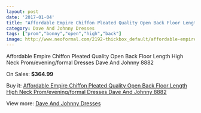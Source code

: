 ```yaml
---
layout: post
date: '2017-01-04'
title: "Affordable Empire Chiffon Pleated Quality Open Back Floor Length High Neck Prom/evening/formal Dresses Dave And Johnny 8882"
category: Dave And Johnny Dresses
tags: ["prom","bonny","open","high","back"]
image: http://www.neoformal.com/2192-thickbox_default/affordable-empire-chiffon-pleated-quality-open-back-floor-length-high-neck-prom-evening-formal-dresses-dave-and-johnny-8882.jpg
---
```

Affordable Empire Chiffon Pleated Quality Open Back Floor Length High Neck Prom/evening/formal Dresses Dave And Johnny 8882

On Sales: **$364.99**
<a href="https://www.neoformal.com/en/dave-and-johnny-dresses/810-affordable-empire-chiffon-pleated-quality-open-back-floor-length-high-neck-prom-evening-formal-dresses-dave-and-johnny-8882.html"><amp-img layout="responsive" width="600" height="600" src="//www.neoformal.com/2192-thickbox_default/affordable-empire-chiffon-pleated-quality-open-back-floor-length-high-neck-prom-evening-formal-dresses-dave-and-johnny-8882.jpg" alt="Affordable Empire Chiffon Pleated Quality Open Back Floor Length High Neck Prom/evening/formal Dresses Dave And Johnny 8882 0" /></a>
<a href="https://www.neoformal.com/en/dave-and-johnny-dresses/810-affordable-empire-chiffon-pleated-quality-open-back-floor-length-high-neck-prom-evening-formal-dresses-dave-and-johnny-8882.html"><amp-img layout="responsive" width="600" height="600" src="//www.neoformal.com/2193-thickbox_default/affordable-empire-chiffon-pleated-quality-open-back-floor-length-high-neck-prom-evening-formal-dresses-dave-and-johnny-8882.jpg" alt="Affordable Empire Chiffon Pleated Quality Open Back Floor Length High Neck Prom/evening/formal Dresses Dave And Johnny 8882 1" /></a>

Buy it: [Affordable Empire Chiffon Pleated Quality Open Back Floor Length High Neck Prom/evening/formal Dresses Dave And Johnny 8882](https://www.neoformal.com/en/dave-and-johnny-dresses/810-affordable-empire-chiffon-pleated-quality-open-back-floor-length-high-neck-prom-evening-formal-dresses-dave-and-johnny-8882.html "Affordable Empire Chiffon Pleated Quality Open Back Floor Length High Neck Prom/evening/formal Dresses Dave And Johnny 8882")

View more: [Dave And Johnny Dresses](https://www.neoformal.com/en/9-dave-and-johnny-dresses "Dave And Johnny Dresses")